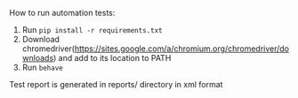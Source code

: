 How to run automation tests:

1) Run `pip install -r requirements.txt`
2) Download chromedriver(https://sites.google.com/a/chromium.org/chromedriver/downloads) and add to its location to PATH
3) Run `behave`

Test report is generated in reports/ directory in xml format